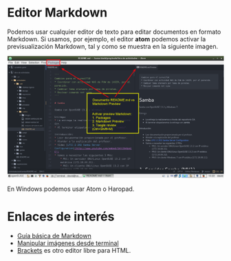 
# Editor Markdown

Podemos usar cualquier editor de texto para editar documentos en formato Markdown. Si usamos, por ejemplo, el editor **atom** podemos activar la previsualización Markdown, tal y como se muestra en la siguiente imagen.

![Atom markdown prewiew](./images/atom-markdown-preview.png)

En Windows podemos usar Atom o Haropad.

# Enlaces de interés

* [Guía básica de Markdown](https://github.com/oscarmoreira11/Guides/blob/master/Markdown/Comandos_Markdown.md)
* [Manipular imágenes desde terminal](http://blog.desdelinux.net/como-manipular-imagenes-desde-el-terminal/)
* [Brackets](http://brackets.io/) es otro editor libre para HTML.

